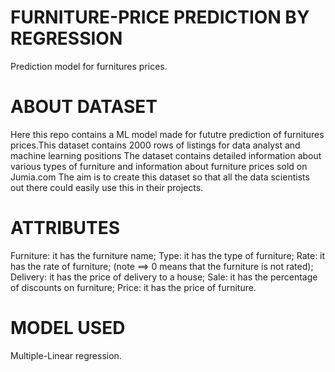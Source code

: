 # FURNITURE-PRICE PREDICTION BY REGRESSION
Prediction model for furnitures prices.
# ABOUT DATASET
Here this repo contains a ML model made for fututre prediction of furnitures prices.This dataset contains 2000 rows of listings for data analyst and machine learning positions
The dataset contains detailed information about various types of furniture and information about furniture prices sold
on Jumia.com
The aim is to create this dataset so that all the data scientists out there could easily use this in their projects.
# ATTRIBUTES
Furniture: it has the furniture name;
Type: it has the type of furniture;
Rate: it has the rate of furniture;
(note ==> 0 means that the furniture is not rated);
Delivery: it has the price of delivery to a house;
Sale: it has the percentage of discounts on furniture;
Price: it has the price of furniture.
# MODEL USED
Multiple-Linear regression.
